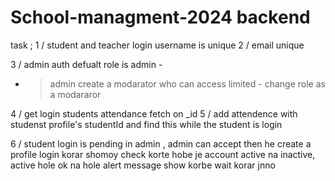 # School-managment-2024 backend


task ;
1 / student and teacher login username is unique
2 / email unique

3 / admin auth
  defualt role is admin - 
 - > admin create a modarator who can access limited - change role as a modararor


 4 / get login students attendance fetch on _id
 5 / add attendence with studenst profile's studentId and find this while the student is login

 6 / student login is pending in admin , admin can accept then he create a profile
 login korar shomoy check korte hobe je account active na inactive, active hole ok na hole alert message show korbe wait korar jnno
